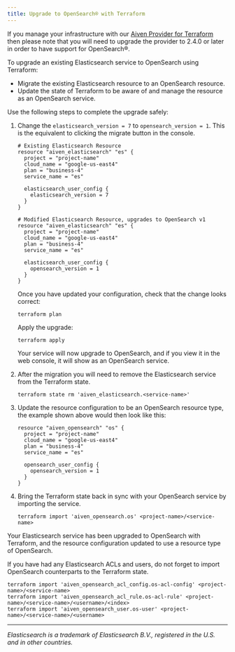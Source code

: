 ```yaml
---
title: Upgrade to OpenSearch® with Terraform
---
```


If you manage your infrastructure with our
[Aiven Provider for Terraform](/docs/tools/terraform) then please note that you will need to upgrade the provider
to 2.4.0 or later in order to have support for OpenSearch®.

To upgrade an existing Elasticsearch service to OpenSearch using
Terraform:

-   Migrate the existing Elasticsearch resource to an OpenSearch
    resource.
-   Update the state of Terraform to be aware of and manage the resource
    as an OpenSearch service.

Use the following steps to complete the upgrade safely:

1.  Change the `elasticsearch_version = 7` to `opensearch_version = 1`.
    This is the equivalent to clicking the migrate button in the
    console.

    ``` 
    # Existing Elasticsearch Resource
    resource "aiven_elasticsearch" "es" {
      project = "project-name"
      cloud_name = "google-us-east4"
      plan = "business-4"
      service_name = "es"

      elasticsearch_user_config {
        elasticsearch_version = 7
      }
    }
    ```

    ``` 
    # Modified Elasticsearch Resource, upgrades to OpenSearch v1
    resource "aiven_elasticsearch" "es" {
      project = "project-name"
      cloud_name = "google-us-east4"
      plan = "business-4"
      service_name = "es"

      elasticsearch_user_config {
        opensearch_version = 1
      }
    }
    ```

    Once you have updated your configuration, check that the change
    looks correct:

    ``` 
    terraform plan
    ```

    Apply the upgrade:

    ``` 
    terraform apply
    ```

    Your service will now upgrade to OpenSearch, and if you view it in
    the web console, it will show as an OpenSearch service.

2.  After the migration you will need to remove the Elasticsearch
    service from the Terraform state.

    ``` 
    terraform state rm 'aiven_elasticsearch.<service-name>'
    ```

3.  Update the resource configuration to be an OpenSearch resource type,
    the example shown above would then look like this:

    ``` 
    resource "aiven_opensearch" "os" {
      project = "project-name"
      cloud_name = "google-us-east4"
      plan = "business-4"
      service_name = "es"

      opensearch_user_config {
        opensearch_version = 1
      }
    }
    ```

4.  Bring the Terraform state back in sync with your OpenSearch service
    by importing the service.

    ``` 
    terraform import 'aiven_opensearch.os' <project-name>/<service-name>
    ```

Your Elasticsearch service has been upgraded to OpenSearch with
Terraform, and the resource configuration updated to use a resource type
of OpenSearch.

If you have had any Elasticsearch ACLs and users, do not forget to
import OpenSearch counterparts to the Terraform state.

``` 
terraform import 'aiven_opensearch_acl_config.os-acl-config' <project-name>/<service-name>
terraform import 'aiven_opensearch_acl_rule.os-acl-rule' <project-name>/<service-name>/<username>/<index>
terraform import 'aiven_opensearch_user.os-user' <project-name>/<service-name>/<username>
```

------------------------------------------------------------------------

*Elasticsearch is a trademark of Elasticsearch B.V., registered in the
U.S. and in other countries.*
